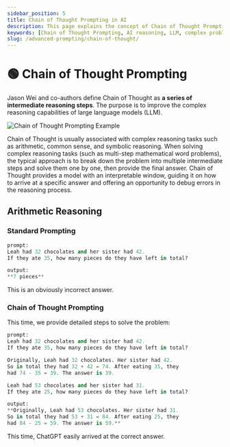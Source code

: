 ```yaml
---
sidebar_position: 5
title: Chain of Thought Prompting in AI
description: This page explains the concept of Chain of Thought Prompting, its importance in enhancing reasoning capabilities of large language models, and provides examples.
keywords: [Chain of Thought Prompting, AI reasoning, LLM, complex problem solving, arithmetic reasoning, Jason Wei]
slug: /advanced-prompting/chain-of-thought/
---
```

# 🟢 Chain of Thought Prompting

Jason Wei and co-authors define Chain of Thought as **a series of intermediate reasoning steps**. The purpose is to improve the complex reasoning capabilities of large language models (LLM).

![Chain of Thought Prompting Example](https://cdn.jsdelivr.net/gh/donttal/imgbed/img/promptCOT.png)

Chain of Thought is usually associated with complex reasoning tasks such as arithmetic, common sense, and symbolic reasoning. When solving complex reasoning tasks (such as multi-step mathematical word problems), the typical approach is to break down the problem into multiple intermediate steps and solve them one by one, then provide the final answer. Chain of Thought provides a model with an interpretable window, guiding it on how to arrive at a specific answer and offering an opportunity to debug errors in the reasoning process.

## Arithmetic Reasoning

### Standard Prompting

```python
prompt:
Leah had 32 chocolates and her sister had 42. 
If they ate 35, how many pieces do they have left in total?

output:
**7 pieces**
```

This is an obviously incorrect answer.

### Chain of Thought Prompting

This time, we provide detailed steps to solve the problem:

```python
prompt:
Leah had 32 chocolates and her sister had 42. 
If they ate 35, how many pieces do they have left in total? 

Originally, Leah had 32 chocolates. Her sister had 42. 
So in total they had 32 + 42 = 74. After eating 35, they
had 74 - 35 = 39. The answer is 39.

Leah had 53 chocolates and her sister had 31.
If they ate 25, how many pieces do they have left in total?

output:
**Originally, Leah had 53 chocolates. Her sister had 31. 
So in total they had 53 + 31 = 84. After eating 25, they
had 84 - 25 = 59. The answer is 59.**
```

This time, ChatGPT easily arrived at the correct answer.